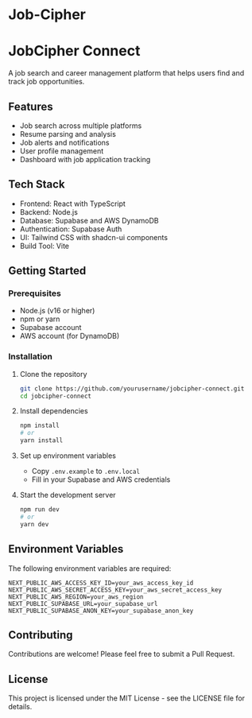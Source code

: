 # Job-Cipher
# JobCipher Connect

A job search and career management platform that helps users find and track job opportunities.

## Features

- Job search across multiple platforms
- Resume parsing and analysis
- Job alerts and notifications
- User profile management
- Dashboard with job application tracking

## Tech Stack

- Frontend: React with TypeScript
- Backend: Node.js
- Database: Supabase and AWS DynamoDB
- Authentication: Supabase Auth
- UI: Tailwind CSS with shadcn-ui components
- Build Tool: Vite

## Getting Started

### Prerequisites

- Node.js (v16 or higher)
- npm or yarn
- Supabase account
- AWS account (for DynamoDB)

### Installation

1. Clone the repository
   ```bash
   git clone https://github.com/yourusername/jobcipher-connect.git
   cd jobcipher-connect
   ```

2. Install dependencies
   ```bash
   npm install
   # or
   yarn install
   ```

3. Set up environment variables
   - Copy `.env.example` to `.env.local`
   - Fill in your Supabase and AWS credentials

4. Start the development server
   ```bash
   npm run dev
   # or
   yarn dev
   ```

## Environment Variables

The following environment variables are required:

```
NEXT_PUBLIC_AWS_ACCESS_KEY_ID=your_aws_access_key_id
NEXT_PUBLIC_AWS_SECRET_ACCESS_KEY=your_aws_secret_access_key
NEXT_PUBLIC_AWS_REGION=your_aws_region
NEXT_PUBLIC_SUPABASE_URL=your_supabase_url
NEXT_PUBLIC_SUPABASE_ANON_KEY=your_supabase_anon_key
```

## Contributing

Contributions are welcome! Please feel free to submit a Pull Request.

## License

This project is licensed under the MIT License - see the LICENSE file for details.
